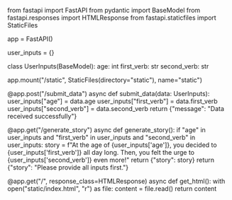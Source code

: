 from fastapi import FastAPI
from pydantic import BaseModel
from fastapi.responses import HTMLResponse
from fastapi.staticfiles import StaticFiles

app = FastAPI()

user_inputs = {}

class UserInputs(BaseModel):
    age: int
    first_verb: str
    second_verb: str

app.mount("/static", StaticFiles(directory="static"), name="static")

@app.post("/submit_data")
async def submit_data(data: UserInputs):
    user_inputs["age"] = data.age
    user_inputs["first_verb"] = data.first_verb
    user_inputs["second_verb"] = data.second_verb
    return {"message": "Data received successfully"}

@app.get("/generate_story")
async def generate_story():
    if "age" in user_inputs and "first_verb" in user_inputs and "second_verb" in user_inputs:
        story = f"At the age of {user_inputs['age']}, you decided to {user_inputs['first_verb']} all day long. Then, you felt the urge to {user_inputs['second_verb']} even more!"
        return {"story": story}
    return {"story": "Please provide all inputs first."}

@app.get("/", response_class=HTMLResponse)
async def get_html():
    with open("static/index.html", "r") as file:
        content = file.read()
    return content
